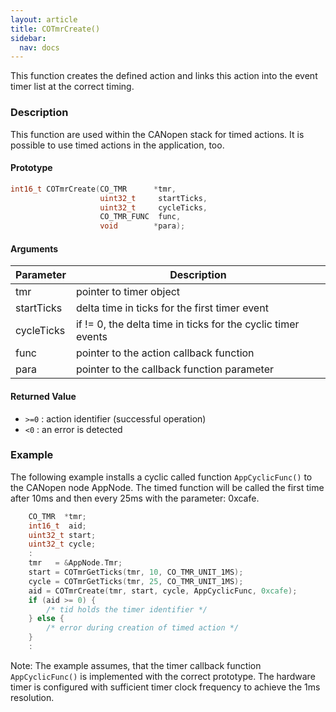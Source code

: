 ```yaml
---
layout: article
title: COTmrCreate()
sidebar:
  nav: docs
---
```


This function creates the defined action and links this action into the event timer list at the correct timing.

<!--more-->

### Description

This function are used within the CANopen stack for timed actions. It is possible to use timed actions in the application, too.

#### Prototype

```c
int16_t COTmrCreate(CO_TMR      *tmr,
                    uint32_t     startTicks,
                    uint32_t     cycleTicks,
                    CO_TMR_FUNC  func,
                    void        *para);
```

#### Arguments

| Parameter | Description |
| --- | --- |
| tmr | pointer to timer object |
| startTicks | delta time in ticks for the first timer event |
| cycleTicks | if != 0, the delta time in ticks for the cyclic timer events |
| func | pointer to the action callback function |
| para | pointer to the callback function parameter |

#### Returned Value

- `>=0` : action identifier (successful operation)
- `<0` : an error is detected

### Example

The following example installs a cyclic called function `AppCyclicFunc()` to the CANopen node AppNode. The timed function will be called the first time after 10ms and then every 25ms with the parameter: 0xcafe.

```c
    CO_TMR  *tmr;
    int16_t  aid;
    uint32_t start;
    uint32_t cycle;
    :
    tmr   = &AppNode.Tmr;
    start = COTmrGetTicks(tmr, 10, CO_TMR_UNIT_1MS);
    cycle = COTmrGetTicks(tmr, 25, CO_TMR_UNIT_1MS);
    aid = COTmrCreate(tmr, start, cycle, AppCyclicFunc, 0xcafe);
    if (aid >= 0) {
        /* tid holds the timer identifier */
    } else {
        /* error during creation of timed action */
    }
    :
```

Note: The example assumes, that the timer callback function `AppCyclicFunc()` is implemented with the correct prototype. The hardware timer is configured with sufficient timer clock frequency to achieve the 1ms resolution.
